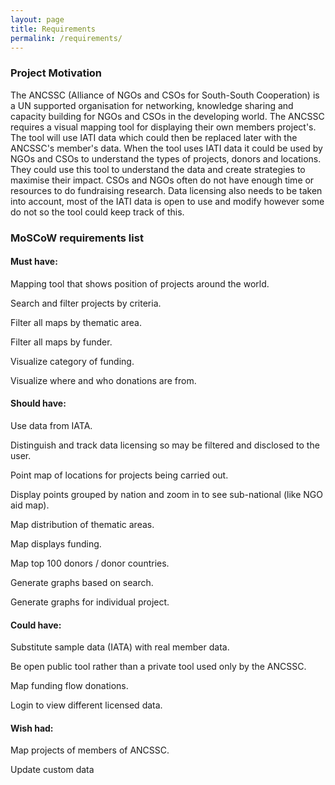 ```yaml
---
layout: page
title: Requirements
permalink: /requirements/
---
```


### Project Motivation

The ANCSSC (Alliance of NGOs and CSOs for South-South Cooperation) is a UN supported organisation for networking, knowledge sharing and capacity building for NGOs and CSOs in the developing world. The ANCSSC requires a visual mapping tool for displaying their own members project's. The tool will use IATI data which could then be replaced later with the ANCSSC's member's data. When the tool uses IATI data it could be used by NGOs and CSOs to understand the types of projects, donors and locations. They could use this tool to understand the data and create strategies to maximise their impact. CSOs and NGOs often do not have enough time or resources to do fundraising research. 
Data licensing also needs to be taken into account, most of the IATI data is open to use and modify however some do not so the tool could keep track of this.

### MoSCoW requirements list

#### Must have:

Mapping tool that shows position of projects around the world.

Search and filter projects by criteria.

Filter all maps by thematic area.

Filter all maps by funder.

Visualize category of funding.

Visualize where and who donations are from.

#### Should have:

Use data from IATA.

Distinguish and track data licensing so may be filtered and disclosed to the user.

Point map of locations for projects being carried out.

Display points grouped by nation and zoom in to see sub-national (like NGO aid map).

Map distribution of thematic areas.

Map displays funding.

Map top 100 donors / donor countries.

Generate graphs based on search.

Generate graphs for individual project.

#### Could have:

Substitute sample data (IATA) with real member data.

Be open public tool rather than a private tool used only by the ANCSSC.

Map funding flow donations.

Login to view different licensed data.

#### Wish had:

Map projects of members of ANCSSC.

Update custom data